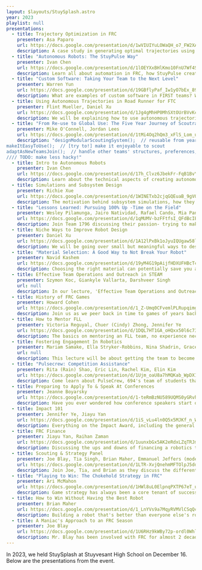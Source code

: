 ```yaml
---
layout: $layouts/StuySplash.astro
year: 2023
playlist: null
presentations:
  - title: Trajectory Optimization in FRC
    presenter: Asa Paparo
    url: https://docs.google.com/presentation/d/1wVIUIYuLOWaQH_o7_FW2XAiCj42J-0rNUGP1DfOkilc/edit
    description: A case study in generating optimal trajectories using CasADi for various mechanisms.
  - title: "Autonomous Robots: The StuyPulse Way"
    presenter: Ivan Chen
    url: https://docs.google.com/presentation/d/1lOEYXxBHlKmo10FnU7Wf4SpW_jFrbwBNYXIAkFUcDwk/edit
    description: Learn all about automation in FRC, how StuyPulse creates autonomous systems, and how you can create automated systems for FRC robots.
  - title: "Custom Software: Taking Your Team to the Next Level"
    presenter: Warren Yun
    url: https://docs.google.com/presentation/d/19GBflyPaf_Iw1yO7bEx_89fsMEcCCF0qgHKfN57oAAk/edit
    description: What are examples of custom software in FIRST teams? What are the ups and downs? What tools are commonly used? We'll go through a variety of case studies of how teams have benefited (and fallen) because of it, and go through a quick example of building some from the ground up.
  - title: Using Autonomous Trajectories in Road Runner for FTC
    presenter: Flint Mueller, Daniel Xu
    url: https://docs.google.com/presentation/d/1Jg4gMhHP0MhSXtOUrBVvKcKkT-xLKCT3pXpR953jOfY/edit
    description: We will be explaining how to use autonomous trajectories in the FTC library Road Runner. We will go over how they can be implemented in code, and the benefits they provide to autonomous pathing.
  - title: "From Re-use to Global Use: The Five Year Journey of Scoutradioz"
    presenter: Mike O'Connell, Jordan Lees
    url: https://docs.google.com/presentation/d/1tMi4Oq2hQm3_xFlS_Lom_u-OZLErpXwP7lW-QxkdbQM/edit
    description: "designModularScoutingSystem();  // reusable from year to year
makeItEasyToUse();  // [try to!] make it enjoyable to scout
adaptAsNewTeamsJoin();  // handle other teams' structures, preferences, languages, ...
//// TODO: make less hacky!"
  - title: Intro to Autonomous Robots
    presenter: Ivan Chen
    url: https://docs.google.com/presentation/d/17h_Clvz6JbekFr-FqB1BvYB-xfm5anlRQ0fAl5TfTJA/edit
    description: Learn about the technical aspects of creating autonomous routines for your robot so that you can make your own.
  - title: Simulations and Subsystem Design
    presenter: Richie Xue
    url: https://docs.google.com/presentation/d/1WINETxb2cjqGQEuaB_9gVOiQ776dnfpVlxNIG_U095A/edit
    description: The motivation behind subsystem simulations, how they work, and design paradigms that we've started using in subsystem simulation design.
  - title: "Lessons Learned: Pursuing 100% Up -Time on the Field"
    presenter: Wesley Pilamunga, Jairo Natividad, Rafael Cando, Mia Pan, Tia Singh
    url: https://docs.google.com/presentation/d/1qMUMV-bzFFtfsI_QFdBcIBsQxEKqG8FvMHHPvCMMPEE/edit
    description: Join Team 1796 discussing their passion- trying to make every match count. Step 1 is minimizing communication/control issues. Hear lessons they learned and the tricks they use to try to achieve their goal of little to no field communication issues. This overarching goal requires considerations during the design process, robot assembly, as well as operating procedures at events.
  - title: Niche Ways to Improve Robot Design
    presenter: Daniel Xu
    url: https://docs.google.com/presentation/d/1A12lPxBk1oJyuIQUgaw58lxnKeguyhYihNt8vj2ElyM/edit
    description: We will be going over small but meaningful ways to design a better FTC robot (but can be applied to FRC as well!). This includes but is not limited to- CAD tricks, mechanical principles, and niche parts. Many of these have been tested under real match conditions, and have proven successful for our team.
  - title: "Material Selection: A Good Way to Not Break Your Robot"
    presenter: Navid Kashem
    url: https://docs.google.com/presentation/d/19yM4G19pAijfHDXUFHBcTcLBG9xHK__2LRHj-OvvJ1E/edit#slide=id.p
    description: Choosing the right material can potentially save you a lot of headaches in the future. In this presentation, we'll talk about recommended applications for various materials, examples of when incorrect material choices had a legitimate effect, and some (very) basic materials science. 
  - title: Effective Team Operations and Outreach in STEAM
    presenter: Szymon Koc, Giankyle Vallarta, Darshveer Singh
    url: null
    description: In our lecture, 'Effective Team Operations and Outreach in STEAM,' we will explore the comprehensive approach our team uses to engage and inspire the community in the STEAM field. We will discuss our collaboration with the Queens Public Library system, our strategies for organizing robot showcases at local events, and how we conduct robot demos and workshops near where our students live to further spread the FIRST ethos. Additionally, we'll share our experiences in starting and sustaining multiple FLL teams, detailing the preparation, documentation, and community networking that has enabled us to build a robust and lasting FLL ecosystem. This presentation will not only highlight our external outreach efforts but also our internal strategies for cultivating contacts and supporting new teams, illustrating our team's commitment to fostering a vibrant and sustainable STEAM community.
  - title: History of FRC Games
    presenter: Howard Cohen
    url: https://docs.google.com/presentation/d/1_Z-Umq0CFvemlPLRupqimg6FGMp3yXNWuxRnmyH79uY/edit
    description: Join us as we peer back in time to games of years back in the past. We will look into what FIRST games have given us and some tips we can learn from each game.
  - title: How to Mentor FLL
    presenter: Victoria Reguyal, Chuer (Cindy) Zhong, Jennifer Ye
    url: https://docs.google.com/presentation/d/1DQL7HT1GA_oHQxx50l6c73maUGJr4wm2TZU6E_sn1fs/edit
    description: The basics on mentoring an FLL team, no experience necessary
  - title: Fostering Engagement In Robotics
    presenter: Mariam Samake, Ella Stryker-Robbins, Nina Shadrin, Grace Gao, Zoe Rosenberg
    url: null
    description: This lecture will be about getting the team to become more engaged in FIRST as well as robotics in general. It will go over collaboration in teams, outreach, as well as member communication. 
  - title: "Pulsecrew: Competition Assistance"
    presenter: Rita (Rain) Shao, Eric Lin, Rachel Kim, Elin Kim
    url: https://docs.google.com/presentation/d/1Ujm_oaU8a7hMQKab_WpDX19SlPo6ZDTulTNXhl5mlZA/edit
    description: Come learn about PulseCrew, 694's team of students that assist others during competitions!  We will talk about how to approach other teams, common problems our team encounters, and what other teams can do to help prevent major issues.
  - title: Preparing to Apply To & Speak At Conferences
    presenter: Jeanne Boyarsky
    url: https://docs.google.com/presentation/d/1-teRmBzNU589UQMS0yGRvhIqLAtn9xZm/edit
    description: Have you ever wondered how conference speakers start out? Thinking about submitting yourself? In this session, we will go over how to write a CFP (call for proposals) or abstract and tips on actually presenting. Come join us for a fun session and take away key skills. Whether you hope to present at a session like this one or champs or are just learning for the future, this talk is for you!
  - title: Impact 101
    presenter: Jennifer Ye, Jiayu Yan
    url: https://docs.google.com/presentation/d/1iS_vLu4ln0Q5x5MJKf_n_WdahQmZWy8QAhksGyZGdV8/edit
    description: Everything on the Impact Award, including the general process, written submissions, presentation, and general tips and tricks
  - title: FRC Finance
    presenter: Jiayu Yan, Raihan Zaman
    url: https://docs.google.com/presentation/d/1uunxbGx5AK2eRdxLZqTRJm3W67AHwIlfZvcJcVP4jzs/edit
    description: Discussing the ups and downs of financing a robotics team, including details about how to apply to grants and sponsorships and how to build the Finance department within your team.
  - title: Scouting & Strategy Panel
    presenter: Joe Blay, Tia Singh, Brian Maher, Emmanuel Jeffers (moderator)
    url: https://docs.google.com/presentation/d/1LTR-XvjQnehmMFTOlpJ5ddsynOAXWNhExjxWaS-5ukM/edit
    description: Join Joe, Tia, and Brian as they discuss the different ways each of their teams approach scouting, competition strategy, and alliance selection.
  - title: "Playing to Win: The Chokehold Strategy in FRC"
    presenter: Ari McMahon
    url: https://docs.google.com/presentation/d/1HWl8uL0ElpnqPXTP67eT_uVWwyaytx9HhCnKtEzIwto/edit
    description: Game strategy has always been a core tenant of success in FRC. Dominant strategies, referred to in FRC as Chokehold Strategies, are rare, but understanding how teams implemented them, the game structure that allowed them to happen, and what to take away from each of these robots is an important part of FRC history. This presentation will highlight a case studies on three (and a half) robots that implemented chokehold strategies - 71 2002, 469 2010, 1114/900 2015, and 254 2018. 
  - title: How to Win Without Having the Best Robot
    presenter: Brian Maher
    url: https://docs.google.com/presentation/d/1_LnYVs9a7MqyRVMVlCSqQcN0IYRsZncAIjZhxaw9mgE/edit?usp=sharing
    description: Building a robot that's better than everyone else's robot is really hard. Fortunately, you don't have to do that to win a regional! Brian will walk you through lots of easier things your team can start do to become a top contender at your regionals.
  - title: A Maniac's Approach to an FRC Season
    presenter: Joe Blay
    url: https://docs.google.com/presentation/d/1U6RHz9kWBy72p-ordl0WhlDVAGWjZvc4fbhv-jcSWSM/edit
    description: Mr. Blay has been involved with FRC for almost 2 decades. He is the head coach of StuyPulse, is a drive coach, and a robotics teacher. In this presentation he will go through some of what he has learned over the years and how to apply it to a successful FRC season.
---
```


In 2023, we held StuySplash at Stuyvesant High School on December 16. Below are the presentations from the event.
